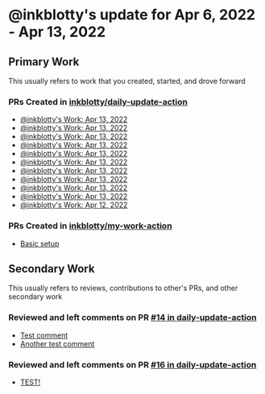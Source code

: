 # @inkblotty's update for Apr 6, 2022 - Apr 13, 2022

## Primary Work

This usually refers to work that you created, started, and drove forward

### PRs Created in [inkblotty/daily-update-action](https://github.com/inkblotty/daily-update-action)
- [@inkblotty's Work: Apr 13, 2022](https://github.com/inkblotty/daily-update-action/pull/19)
- [@inkblotty's Work: Apr 13, 2022](https://github.com/inkblotty/daily-update-action/pull/11)
- [@inkblotty's Work: Apr 13, 2022](https://github.com/inkblotty/daily-update-action/pull/10)
- [@inkblotty's Work: Apr 13, 2022](https://github.com/inkblotty/daily-update-action/pull/9)
- [@inkblotty's Work: Apr 13, 2022](https://github.com/inkblotty/daily-update-action/pull/8)
- [@inkblotty's Work: Apr 13, 2022](https://github.com/inkblotty/daily-update-action/pull/7)
- [@inkblotty's Work: Apr 13, 2022](https://github.com/inkblotty/daily-update-action/pull/6)
- [@inkblotty's Work: Apr 13, 2022](https://github.com/inkblotty/daily-update-action/pull/5)
- [@inkblotty's Work: Apr 13, 2022](https://github.com/inkblotty/daily-update-action/pull/4)
- [@inkblotty's Work: Apr 13, 2022](https://github.com/inkblotty/daily-update-action/pull/3)
- [@inkblotty's Work: Apr 12, 2022](https://github.com/inkblotty/daily-update-action/pull/2)
### PRs Created in [inkblotty/my-work-action](https://github.com/inkblotty/my-work-action)
- [Basic setup](https://github.com/inkblotty/my-work-action/pull/1)

## Secondary Work

This usually refers to reviews, contributions to other's PRs, and other secondary work

### Reviewed and left comments on PR [#14 in daily-update-action](/inkblotty/daily-update-action/pull/14)
- [Test comment](https://github.com/inkblotty/daily-update-action/pull/14#discussion_r849901479)
- [Another test comment](https://github.com/inkblotty/daily-update-action/pull/14#discussion_r849901578)
### Reviewed and left comments on PR [#16 in daily-update-action](/inkblotty/daily-update-action/pull/16)
- [TEST!](https://github.com/inkblotty/daily-update-action/pull/16#discussion_r849914613)

